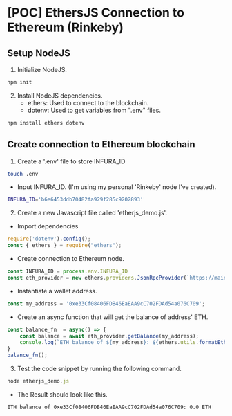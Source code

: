# [POC] EthersJS Connection to Ethereum (Rinkeby)

## Setup NodeJS
1. Initialize NodeJS.
```bash
npm init
```
2. Install NodeJS dependencies.
	- ethers: Used to connect to the blockchain.
	- dotenv: Used to get variables from ".env" files.
```bash
npm install ethers dotenv
```

## Create connection to Ethereum blockchain
1. Create a '.env' file to store INFURA_ID
```bash
touch .env
```
- Input INFURA_ID. (I'm using my personal 'Rinkeby' node I've created).
```bash
INFURA_ID='b6e6453ddb70482fa929f285c9202893'
```
2. Create a new Javascript file called 'etherjs_demo.js'.
- Import dependencies
```javascript
require('dotenv').config();
const { ethers } = require("ethers");
```
- Create connection to Ethereum node.
```javascript
const INFURA_ID = process.env.INFURA_ID
const eth_provider = new ethers.providers.JsonRpcProvider(`https://mainnet.infura.io/v3/${INFURA_ID}`)
```
- Instantiate a wallet address.
```javascript
const my_address = '0xe33Cf08406FDB46EaEAA9cC702FDAd54a076C709';
```
- Create an async function that will get the balance of address' ETH.
```javascript
const balance_fn  = async() => {
    const balance = await eth_provider.getBalance(my_address);
    console.log(`ETH balance of ${my_address}: ${ethers.utils.formatEther(balance)} ETH`);
}
balance_fn();
```
3. Test the code snippet by running the following command.
```javascript
node etherjs_demo.js
```
- The Result should look like this.
```bash
ETH balance of 0xe33Cf08406FDB46EaEAA9cC702FDAd54a076C709: 0.0 ETH
```